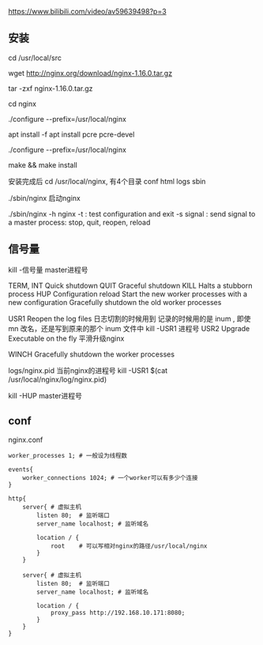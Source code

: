 https://www.bilibili.com/video/av59639498?p=3

## 安装
cd /usr/local/src

wget http://nginx.org/download/nginx-1.16.0.tar.gz

tar -zxf nginx-1.16.0.tar.gz

cd nginx

./configure --prefix=/usr/local/nginx

apt install -f
    apt install pcre  pcre-devel

./configure --prefix=/usr/local/nginx

make && make install

安装完成后 cd /usr/local/nginx, 有4个目录
    conf
    html
    logs
    sbin

./sbin/nginx    启动nginx

./sbin/nginx -h
    nginx -t        : test configuration and exit
    -s signal       : send signal to a master process: stop, quit, reopen, reload



## 信号量

kill -信号量 master进程号

TERM, INT   Quick shutdown
QUIT    Graceful shutdown
KILL    Halts a stubborn process
HUP 
        Configuration reload
        Start the new worker processes with a new configuration
        Gracefully shutdown the old worker processes

USR1    Reopen the log files    日志切割的时候用到
        记录的时候用的是 inum , 即使 mn 改名，还是写到原来的那个 inum 文件中
        kill -USR1 进程号
USR2    Upgrade Executable on the fly   平滑升级nginx
        
WINCH   Gracefully shutdown the worker processes

logs/nginx.pid 当前nginx的进程号
kill -USR1 $(cat /usr/local/nginx/log/nginx.pid)

kill -HUP master进程号


## conf

nginx.conf

```
worker_processes 1; # 一般设为线程数

events{
    worker_connections 1024; # 一个worker可以有多少个连接
}

http{
    server{ # 虚拟主机
        listen 80;  # 监听端口
        server_name localhost; # 监听域名
        
        location / {
            root    # 可以写相对nginx的路径/usr/local/nginx
        }
    }

    server{ # 虚拟主机
        listen 80;  # 监听端口
        server_name localhost; # 监听域名
        
        location / {
            proxy_pass http://192.168.10.171:8080;
        }
    }
}
```
